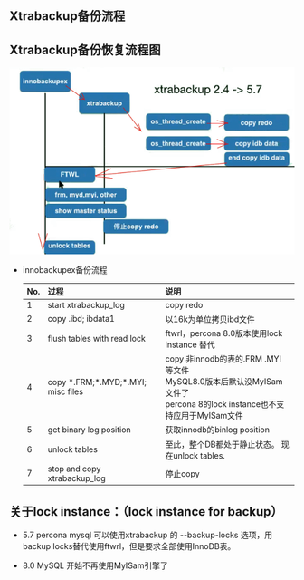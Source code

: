 ## Xtrabackup备份流程

 

## Xtrabackup备份恢复流程图

![ ](.pics/clip_image006.png)

- innobackupex备份流程

  | No. | 过程 | 说明 |
  | ---- | ---- | ---- |
  | 1    | start xtrabackup_log     | copy redo |
  | 2    | copy .ibd; ibdata1     | 以16k为单位拷贝ibd文件 |
  | 3    | flush tables with read lock     | ftwrl，percona 8.0版本使用lock instance 替代 |
  | 4    | copy \*.FRM;\*.MYD;\*.MYI; misc files     | copy 非innodb的表的.FRM .MYI 等文件<br>MySQL8.0版本后默认没MyISam文件了<br>percona 8的lock instance也不支持应用于MyISam文件 |
  | 5    | get binary log position     | 获取innodb的binlog position |
  | 6    | unlock tables     | 至此，整个DB都处于静止状态。 现在unlock tables. |
  | 7    | stop and copy xtrabackup_log     | 停止copy |



## 关于lock instance：（lock instance for backup）

- 5.7 percona mysql 可以使用xtrabackup 的 --backup-locks 选项，用 backup locks替代使用ftwrl，但是要求全部使用InnoDB表。

- 8.0 MySQL 开始不再使用MyISam引擎了